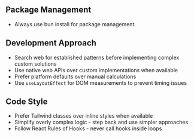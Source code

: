 ## Package Management
- Always use bun install for package management

## Development Approach
- Search web for established patterns before implementing complex custom solutions
- Use native web APIs over custom implementations when available
- Prefer platform defaults over manual calculations
- Use `useLayoutEffect` for DOM measurements to prevent timing issues

## Code Style
- Prefer Tailwind classes over inline styles when available
- Simplify overly complex logic - step back and use simpler approaches
- Follow React Rules of Hooks - never call hooks inside loops